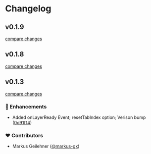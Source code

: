 # Changelog


## v0.1.9

[compare changes](https://github.com/markus-gx/nuxt-cookie-first/compare/v0.1.8...v0.1.9)

## v0.1.8

[compare changes](https://github.com/markus-gx/nuxt-cookie-first/compare/v0.1.7...v0.1.8)

## v0.1.3

[compare changes](https://github.com/markus-gx/nuxt-cookie-first/compare/v0.1.2...v0.1.3)

### 🚀 Enhancements

- Added onLayerReady Event; resetTabIndex option; Verison bump ([0d91f14](https://github.com/markus-gx/nuxt-cookie-first/commit/0d91f14))

### ❤️ Contributors

- Markus Geilehner ([@markus-gx](http://github.com/markus-gx))
